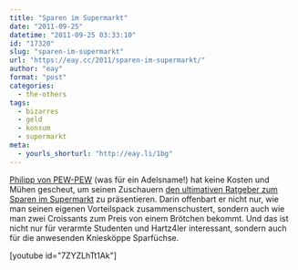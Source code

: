 ```yaml
---
title: "Sparen im Supermarkt"
date: "2011-09-25"
datetime: "2011-09-25 03:33:10"
id: "17320"
slug: "sparen-im-supermarkt"
url: "https://eay.cc/2011/sparen-im-supermarkt/"
author: "eay"
format: "post"
categories:
  - the-others
tags:
  - bizarres
  - geld
  - konsum
  - supermarkt
meta:
  - yourls_shorturl: "http://eay.li/1bg"
---
```


[Philipp von PEW-PEW](http://www.pew-pew.org/) (was für ein Adelsname!) hat keine Kosten und Mühen gescheut, um seinen Zuschauern [den ultimativen Ratgeber zum Sparen im Supermarkt](http://www.pew-pew.org/2011/09/24/ratgeber/) zu präsentieren. Darin offenbart er nicht nur, wie man seinen eigenen Vorteilspack zusammenschustert, sondern auch wie man zwei Croissants zum Preis von einem Brötchen bekommt. Und das ist nicht nur für verarmte Studenten und Hartz4ler interessant, sondern auch für die anwesenden Kniesköppe Sparfüchse.

\[youtube id="7ZYZLhTt1Ak"\]

